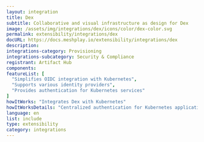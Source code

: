```yaml
---
layout: integration
title: Dex
subtitle: Collaborative and visual infrastructure as design for Dex
image: /assets/img/integrations/dex/icons/color/dex-color.svg
permalink: extensibility/integrations/dex
docURL: https://docs.meshplay.io/extensibility/integrations/dex
description: 
integrations-category: Provisioning
integrations-subcategory: Security & Compliance
registrant: Artifact Hub
components: 
featureList: [
  "Simplifies OIDC integration with Kubernetes",
  "Supports various identity providers",
  "Provides authentication for Kubernetes services"
]
howItWorks: "Integrates Dex with Kubernetes"
howItWorksDetails: "Centralized authentication for Kubernetes applications"
language: en
list: include
type: extensibility
category: integrations
---
```

